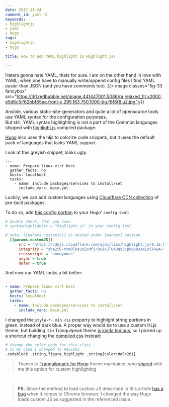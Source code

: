 ```yaml
---
date: 2017-11-24
comment_id: yaml-hl
keywords:
- highlightjs
- yaml
- hugo
tags:
- highlightjs
- hugo

title: How to add YAML highlight in Highlight.js?

---
```



Haters gonna hate YAML, thats for sure. I am on the other hand in love with YAML; when one have to manually write/append config files I find YAML easier than JSON (and you have comments too).
{{< image classes="fig-33 fancybox" src="https://ih1.redbubble.net/image.441447001.5086/ra,relaxed_fit,x2000,e5d6c5:f62bbf65ee,front-c,295,163,750,1000-bg,f8f8f8.u2.jpg">}}

Ansible, various static-site-generators and quite a lot of opensource tools use YAML syntax for the configuration purposes.  
But still, YAML syntax highlighting is not a part of the Common languages shipped with [highlight.js](https://highlightjs.org/download/) compiled package.

[Hugo](https://netdevops.me/2017/setting-up-a-hugo-blog-with-gitlab-and-cloudflare/) also uses the hljs to colorize code snippets, but it uses the default pack of languages that lacks YAML support.

Look at this greyish snippet, looks ugly.
```plain
---
- name: Prepare linux virt host
  gather_facts: no
  hosts: localhost
  tasks:
    - name: Include packages/services to install/set
      include_vars: main.yml
```

Luckily, we can add _custom_ languages using [Cloudflare CDN collection](https://cdnjs.com/libraries/highlight.js/) of pre-built packages.

To do so, add [this config portion](https://gitlab.com/rdodin/netdevops.me/commit/d26866ee4b21f7ad8a590e466f92354487ace6ed) to your Hugo' `config.toml`:
```ini
# double check, that you have 
# syntaxHighlighter = "highlight.js" in your config.toml

# note, [[params.customJS]] is nested under [params] section
  [[params.customJS]]
      src = "https://cdnjs.cloudflare.com/ajax/libs/highlight.js/9.12.0/languages/yaml.min.js"
      integrity = "sha256-tvm0lHsuUZcOfj/0C9xJTU4OQx5KpUgxUcAXLX5kvwA="
      crossorigin = "anonymous"
      async = true
      defer = true
```
And now our YAML looks a bit better:
```yaml
---
- name: Prepare linux virt host
  gather_facts: no
  hosts: localhost
  tasks:
    - name: Include packages/services to install/set
      include_vars: main.yml
```

I changed the `style-*-.min.css` property to highlight string portions in green, instead of dark blue. A proper way would be to use a custom HLjs theme, but building it in Tranquilpeak theme [is kinda tedious](https://github.com/kakawait/hugo-tranquilpeak-theme/blob/master/docs/user.md#change-code-coloration-highlightjs-theme), so I picked up a shortcut changing the [compiled css](https://gitlab.com/rdodin/netdevops.me/blob/master/themes/hugo-tranquilpeak-theme/static/css/style-jsjn0006wyhpyzivf6yceb31gvpjatbcs3qzjvlumobfnugccvobqwxnnaj8.min.css) instead:
```bash
# change the color code for this class
# in my case I changed to #a5c261
.codeblock .string,figure.highlight .string{color:#a5c261}
```

> Thanks to [Tranquilpeack for Hugo](https://github.com/kakawait/hugo-tranquilpeak-theme) theme maintainer, who [shared](https://github.com/kakawait/hugo-tranquilpeak-theme/issues/186#issuecomment-346593802) with me this option for custom highlighting  
<br/>

> **PS.** Since the method to load custom JS described in this article [has a bug](https://github.com/kakawait/hugo-tranquilpeak-theme/issues/186#issuecomment-348104753) when it comes to Chrome browser, I changed the way Hugo loads custom JS as suggested in the referenced issue.